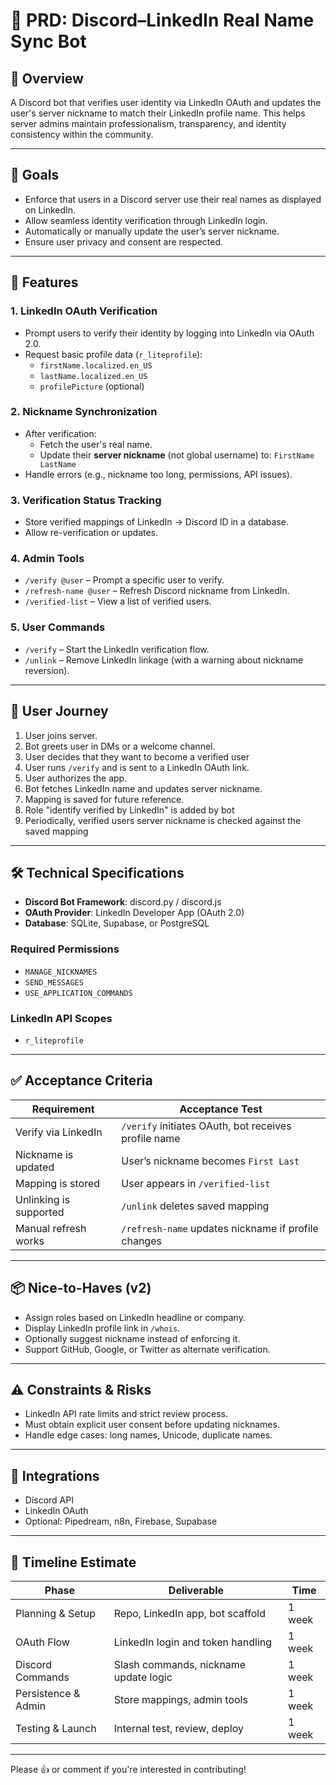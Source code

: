 # 🧾 PRD: Discord–LinkedIn Real Name Sync Bot

## 🧭 Overview

A Discord bot that verifies user identity via LinkedIn OAuth and updates the user's server nickname to match their LinkedIn profile name. This helps server admins maintain professionalism, transparency, and identity consistency within the community.

---

## 🎯 Goals

- Enforce that users in a Discord server use their real names as displayed on LinkedIn.
- Allow seamless identity verification through LinkedIn login.
- Automatically or manually update the user’s server nickname.
- Ensure user privacy and consent are respected.

---

## 🔑 Features

### 1. LinkedIn OAuth Verification

- Prompt users to verify their identity by logging into LinkedIn via OAuth 2.0.
- Request basic profile data (`r_liteprofile`):
  - `firstName.localized.en_US`
  - `lastName.localized.en_US`
  - `profilePicture` (optional)

### 2. Nickname Synchronization

- After verification:
  - Fetch the user's real name.
  - Update their **server nickname** (not global username) to: `FirstName LastName`
- Handle errors (e.g., nickname too long, permissions, API issues).

### 3. Verification Status Tracking

- Store verified mappings of LinkedIn → Discord ID in a database.
- Allow re-verification or updates.

### 4. Admin Tools

- `/verify @user` – Prompt a specific user to verify.
- `/refresh-name @user` – Refresh Discord nickname from LinkedIn.
- `/verified-list` – View a list of verified users.

### 5. User Commands

- `/verify` – Start the LinkedIn verification flow.
- `/unlink` – Remove LinkedIn linkage (with a warning about nickname reversion).

---

## 🚦 User Journey

1. User joins server.
2. Bot greets user in DMs or a welcome channel.
3. User decides that they want to become a verified user
4. User runs `/verify` and is sent to a LinkedIn OAuth link.
5. User authorizes the app.
6. Bot fetches LinkedIn name and updates server nickname.
7. Mapping is saved for future reference.
8. Role "identify verified by LinkedIn" is added by bot
9. Periodically, verified users server nickname is checked against the saved mapping 
---

## 🛠️ Technical Specifications

- **Discord Bot Framework**: discord.py / discord.js
- **OAuth Provider**: LinkedIn Developer App (OAuth 2.0)
- **Database**: SQLite, Supabase, or PostgreSQL

### Required Permissions

- `MANAGE_NICKNAMES`
- `SEND_MESSAGES`
- `USE_APPLICATION_COMMANDS`

### LinkedIn API Scopes

- `r_liteprofile`

---

## ✅ Acceptance Criteria

| Requirement               | Acceptance Test                                        |
|---------------------------|--------------------------------------------------------|
| Verify via LinkedIn       | `/verify` initiates OAuth, bot receives profile name  |
| Nickname is updated       | User’s nickname becomes `First Last`                  |
| Mapping is stored         | User appears in `/verified-list`                      |
| Unlinking is supported    | `/unlink` deletes saved mapping                       |
| Manual refresh works      | `/refresh-name` updates nickname if profile changes   |

---

## 📦 Nice-to-Haves (v2)

- Assign roles based on LinkedIn headline or company.
- Display LinkedIn profile link in `/whois`.
- Optionally suggest nickname instead of enforcing it.
- Support GitHub, Google, or Twitter as alternate verification.

---

## ⚠️ Constraints & Risks

- LinkedIn API rate limits and strict review process.
- Must obtain explicit user consent before updating nicknames.
- Handle edge cases: long names, Unicode, duplicate names.

---

## 🔗 Integrations

- Discord API
- LinkedIn OAuth
- Optional: Pipedream, n8n, Firebase, Supabase

---

## 📅 Timeline Estimate

| Phase                | Deliverable                                | Time    |
|----------------------|---------------------------------------------|---------|
| Planning & Setup     | Repo, LinkedIn app, bot scaffold            | 1 week  |
| OAuth Flow           | LinkedIn login and token handling           | 1 week  |
| Discord Commands     | Slash commands, nickname update logic       | 1 week  |
| Persistence & Admin  | Store mappings, admin tools                 | 1 week  |
| Testing & Launch     | Internal test, review, deploy               | 1 week  |

---

Please 👍 or comment if you're interested in contributing!
